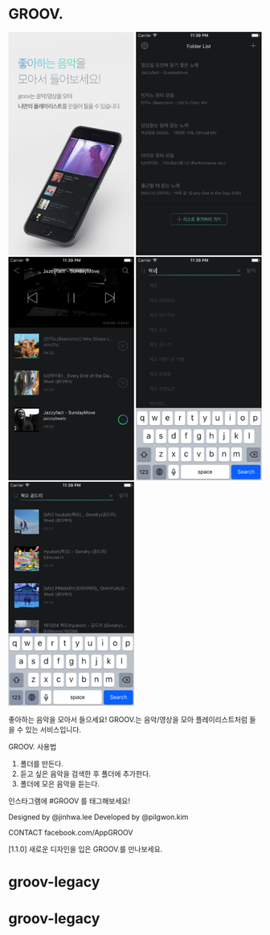 # GROOV.

<img src="./imgs/img1.jpg" width="250"> <img src="./imgs/img2.png" width="250"> <img src="./imgs/img3.png" width="250"> <img src="./imgs/img4.png" width="250"> <img src="./imgs/img5.png" width="250">

좋아하는 음악을 모아서 들으세요!
GROOV.는 음악/영상을 모아 플레이리스트처럼 들을 수 있는 서비스입니다.

GROOV. 사용법
1. 폴더를 만든다.
2. 듣고 싶은 음악을 검색한 후 폴더에 추가한다.
3. 폴더에 모은 음악을 듣는다.

인스타그램에  #GROOV 를 태그해보세요!

Designed by @jinhwa.lee
Developed by @pilgwon.kim

CONTACT
facebook.com/AppGROOV


[1.1.0]
새로운 디자인을 입은 GROOV.를 만나보세요.




# groov-legacy
# groov-legacy
